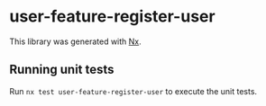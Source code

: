 # user-feature-register-user

This library was generated with [Nx](https://nx.dev).

## Running unit tests

Run `nx test user-feature-register-user` to execute the unit tests.
